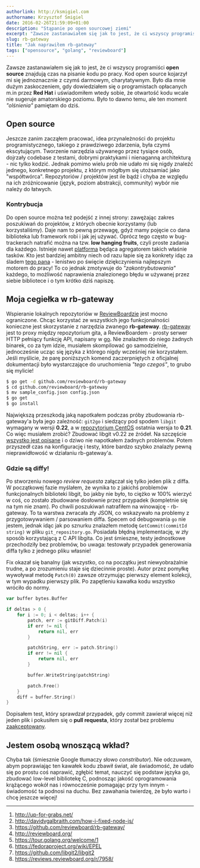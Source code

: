 ```yaml
---
authorlink: http://ksmigiel.com
authorname: Krzysztof Śmigiel
date: 2016-02-26T21:59:09+01:00
description: "Stąpanie po open sourcowej ziemi"
excerpt: "Zawsze zastanawiałem się jak to jest, że ci wszyscy programiści open source znajdują czas na pisanie kodu po pracy. Kod open source kojarzył mi się jednoznacznie z czymś darmowym, charytatywnym. Było dla mnie dużym zaskoczeniem, gdy dowiedziałem się o programistach opłacanych m.in przez Red Hat i uświadomiłem wtedy sobie, że otwartość kodu wcale nie sugeruje amatorskiego poziomu. Było to dawno temu, ale ten moment olśnienia pamiętam do dziś."
slug: rb-gateway
title: "Jak naprawiłem rb-gateway"
tags: ["opensource", "golang", "reviewboard"]
---
```


Zawsze zastanawiałem się jak to jest, że ci wszyscy programiści **open source** znajdują czas na pisanie kodu po pracy. Kod open source kojarzył mi się jednoznacznie z czymś darmowym, charytatywnym. Było dla mnie dużym zaskoczeniem, gdy dowiedziałem się o programistach opłacanych m.in przez **Red Hat** i uświadomiłem wtedy sobie, że otwartość kodu wcale nie sugeruje amatorskiego poziomu. Było to dawno temu, ale ten moment _"olśnienia"_ pamiętam do dziś.

## Open source
Jeszcze zanim zacząłem pracować, idea przynależności do projektu programistycznego, takiego z prawdziwego zdarzenia, była czymś ekscytującym. Tworzenie narzędzia używanego przez tysiące osób, dojrzały codebase z testami, dobrymi praktykami i nienaganną architekturą - nic tylko kodzić. Jednak pomimo wielu prób nie udało mi się nigdy znaleźć jednego, konkretnego projektu, z którym mógłbym się utożsamiać jako "współtwórca". Repozytoriów / projektów jest ile bądź i chyba ze względu na ich zróżnicowanie (język, poziom abstrakcji, community) wybór nie należy do łatwych.

### Kontrybucja
Do open source można też podejść z innej strony: zawężając zakres poszukiwań do projektów, z których obecnie korzystamy (lub korzystaliśmy). Daje nam to pewną przewagę, gdyż mamy pojęcie co dana biblioteka lub framework robi i jak jej używać. Oprócz tego często w bug-trackerach natrafić można na tzw. **low hanging fruits**, czyli proste zadania dla każdego. Istnieje nawet [platforma][1] będąca agregatorem takich właśnie tasków. Kto jest bardziej ambitny niech od razu łapie się za konkrety idąc za śladem [tego pana][2] - lenistwo po święcie dziękczynienia najlepszym motorem do pracy! To co jednak zmotywuje do _"zakontrybutowania"_ każdego, to możliwość naprawienia znalezionego błędu w używanej przez siebie bibliotece i o tym krótko dziś napiszę.

## Moja cegiełka w rb-gateway
Wspieranie lokalnych repozytoriów w [ReviewBoardzie][4] jest mocno ograniczone. Chcąc korzystać ze wszystkich jego funkcjonalności konieczne jest skorzystanie z narzędzia zwanego **rb-gateway**.  [rb-gateway][3] jest to proxy między repozytorium gita, a ReviewBoardem - prosty serwer HTTP pełniący funkcję API, napisany w [go][5]. Nie znalazłem do niego żadnych binarek, co za tym idzie, musiałem skompilować go samodzielnie, jednocześnie ucząc się języka z którego nigdy wcześniej nie korzystałem. Jeśli myślicie, że parę poniższych komend zaczerpniętych z oficjalnej dokumentacji było wystarczające do uruchomienia _"tego czegoś"_, to grubo się mylicie!

``` bash
$ go get -d github.com/reviewboard/rb-gateway
$ cd github.com/reviewboard/rb-gateway
$ mv sample_config.json config.json
$ go get
$ go install
```

Największą przeszkodą jaką napotkałem podczas próby zbudowania rb-gateway'a była jego zależność: `git2go` i siedzący pod spodem `libgit` wymagany w wersji **0.22**, a w [repozytorium CentOS][6] ostatnia wersja to **0.21**. Co więc musiałem zrobić? Zbudować libgit v0.22 ze źródeł. Na szczęście [wszystko jest opisane][7] i o dziwo nie napotkałem żadnych problemów. Potem przyszedł czas na konfigurację i testy, które bardzo szybko znalazły pewną nieprawidłowość w działaniu rb-gateway'a.

### Gdzie są diffy!
Po stworzeniu nowego _review requesta_ załączał się tylko jeden plik z diffa. W początkowej fazie myślałem, że wynika to z jakichś problemów funkcjonalnych biblioteki libgit, bo jakby nie było, to ciężko w 100% wierzyć w coś, co zostało zbudowane dosłownie przez przypadek (kompletnie się na tym nie znam). Po chwili poszukiwań natrafiłem na winowajcę - rb-gateway. To ta warstwa zwracała zły JSON, co wskazywało na problemy z przygotowywaniem / parsowaniem diffa. Specem od debugowania `go` nie jestem, jednak idąc jak po sznurku znalazłem metodę `GetCommit(commitId string)` w pliku `git_repository.go`. Posiadała błędną implementację, w zły sposób korzystającą z C API libgita. Co jest śmieszne, testy jednostkowe przechodziły bez problemów, bo uwaga: testowały przypadek generowania diffa tylko z jednego pliku własnie!

Fix okazał się banalny (jak wszystko, co na początku jest niewyobrażalnie trudne, a po zrozumieniu staje się dziecinnie proste). Autor przez pomyłkę wywoływał metodę `Patch(0)` zawsze otrzymując pierwszy element kolekcji, w tym wypadku pierwszy plik. Po zapętleniu kawałka kodu wszystko wróciło do normy.

``` go
var buffer bytes.Buffer

if deltas > 0 {
    for i := 0; i < deltas; i++ {
        patch, err := gitDiff.Patch(i)
        if err != nil {
            return nil, err
        }

        patchString, err := patch.String()
        if err != nil {
            return nil, err
        }

        buffer.WriteString(patchString)

        patch.Free()
    }
    diff = buffer.String()
}
```

Dopisałem test, który sprawdzał przypadek, gdy commit zawierał więcej niż jeden plik i pokusiłem się o **pull requesta**, który został bez problemu [zaakceptowany][8].

## Jestem osobą wnoszącą wkład?
Chyba tak (śmiesznie Google tłumaczy słowo  _constributor_). Nie odczuwam, abym poprawiając ten kawałek kodu zbawił świat, ale świadomość, że udało się po prostu coś naprawić, zgłębić temat, nauczyć się podstaw języka go, zbudować low-level bibliotekę C, podnosząc jakość oprogramowania krążącego wokół nas i równocześnie pomagając przy tym innym - świadomość ta podnosi na duchu. Bez zawahania twierdzę, że było warto i chcę jeszcze więcej!

---

1. http://up-for-grabs.net/
2. http://davidvgalbraith.com/how-i-fixed-node-js/
3. https://github.com/reviewboard/rb-gateway/
4. http://reviewboard.org/
5. https://tour.golang.org/welcome/1
6. https://fedoraproject.org/wiki/EPEL
7. https://github.com/libgit2/libgit2
8. https://reviews.reviewboard.org/r/7958/

[1]: http://up-for-grabs.net/
[2]: http://davidvgalbraith.com/how-i-fixed-node-js/
[3]: https://github.com/reviewboard/rb-gateway/
[4]: http://reviewboard.org/
[5]: https://tour.golang.org/welcome/1
[6]: https://fedoraproject.org/wiki/EPEL
[7]: https://github.com/libgit2/libgit2
[8]: https://reviews.reviewboard.org/r/7958/

